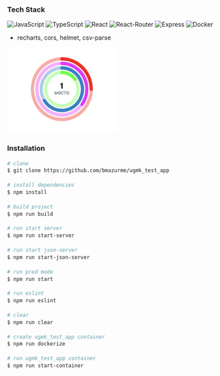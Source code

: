 ### Tech Stack
![JavaScript](https://img.shields.io/badge/-JavaScript-black?style=flat-square&logo=javascript)
![TypeScript](https://img.shields.io/badge/-TypeScript-black?style=flat-square&logo=typescript)
![React](https://img.shields.io/badge/-React-black?style=flat-square&logo=react)
![React-Router](https://img.shields.io/badge/-ReactRouter-black?style=flat-square&logo=reactrouter)
![Express](https://img.shields.io/badge/-Express-black?style=flat-square&logo=express)
![Docker](https://img.shields.io/badge/-Docker-black?style=flat-square&logo=docker)

- recharts, cors, helmet, csv-parse

<img src="https://github.com/bmazurme/charts/blob/main/src/images/activity-rings.png" width="260" height="200" alt="activity-rings" />

### Installation
```bash
# clone
$ git clone https://github.com/bmazurme/ugmk_test_app

# install dependencies
$ npm install

# build project
$ npm run build

# run start server
$ npm run start-server

# run start json-server
$ npm run start-json-server

# run prod mode
$ npm run start

# run eslint
$ npm run eslint

# clear
$ npm run clear

# create ugmk_test_app container
$ npm run dockerize

# run ugmk_test_app container
$ npm run start-container
```
